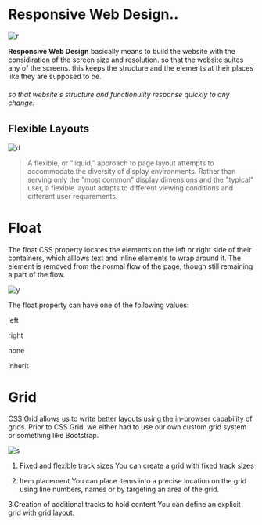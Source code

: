 
# Responsive Web Design..

![r](https://hackernoon.com/images/1tjg32bo.jpg)


**Responsive Web Design** basically means to build the website with the considiration of the screen size and resolution. so that the website suites any of the screens. this keeps the structure and the elements at their places like they are supposed to be.


###### so that website's structure and functionulity response quickly to any change.


## Flexible Layouts
![d](https://daks2k3a4ib2z.cloudfront.net/56cd68220565856c6df62081/570d7b631a487b221cf04c9c_flexbox.png)

> A flexible, or "liquid," approach to page layout attempts to accommodate the diversity of display environments. Rather than serving only the "most common" display dimensions and the "typical" user, a flexible layout adapts to different viewing conditions and different user requirements.





# Float
The float CSS property locates the elements on the left or right side of their containers, which alllows text and inline elements to wrap around it. The element is removed from the normal flow of the page, though still remaining a part of the flow.

![y](https://i1.wp.com/css-tricks.com/wp-content/csstricks-uploads/web-text-wrap.png?resize=540%2C270&ssl=1)

The float property can have one of the following values:

left 

right

none 

inherit 


# Grid
CSS Grid allows us to write better layouts using the in-browser capability of grids. Prior to CSS Grid, we either had to use our own custom grid system or something like Bootstrap.

![s](https://xd.adobe.com/ideas/wp-content/uploads/2020/04/css-grid-layout-tutorial.jpg)



1. Fixed and flexible track sizes
You can create a grid with fixed track sizes

2. Item placement
You can place items into a precise location on the grid using line numbers, names or by targeting an area of the grid.

3.Creation of additional tracks to hold content
You can define an explicit grid with grid layout.
